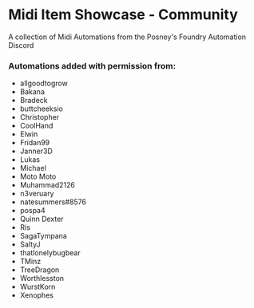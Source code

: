# Midi Item Showcase - Community

A collection of Midi Automations from the Posney's Foundry Automation Discord

### Automations added with permission from:

- allgoodtogrow
- Bakana
- Bradeck
- buttcheeksio
- Christopher
- CoolHand
- Elwin
- Fridan99
- Janner3D
- Lukas
- Michael
- Moto Moto
- Muhammad2126
- n3veruary
- natesummers#8576
- pospa4
- Quinn Dexter
- Ris
- SagaTympana
- SaltyJ
- thatlonelybugbear
- TMinz
- TreeDragon
- Worthlesston
- WurstKorn
- Xenophes
